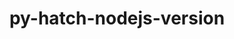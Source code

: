 ---
title: "py-hatch-nodejs-version"
layout: cache
categories: [package, v0.23.0]
meta: {"versions": ["0.3.2"], "compilers": ["gcc@=11.1.0", "gcc@=11.4.0", "gcc@=7.3.1", "gcc@=9.4.0", "oneapi@=2024.2.1"], "oss": ["amzn2", "ubuntu20.04", "ubuntu22.04"], "platforms": ["linux"], "targets": ["aarch64", "neoverse_n1", "neoverse_v1", "neoverse_v2", "ppc64le", "x86_64_v3"], "stacks": ["aws-isc", "aws-isc-aarch64", "data-vis-sdk", "e4s", "e4s-neoverse-v2", "e4s-neoverse_v1", "e4s-oneapi", "e4s-power", "root"], "num_specs": 17, "num_specs_by_stack": {"root": 17, "aws-isc-aarch64": 2, "aws-isc": 1, "e4s-power": 2, "data-vis-sdk": 2, "e4s-neoverse_v1": 2, "e4s-neoverse-v2": 2, "e4s": 3, "e4s-oneapi": 3}}
spec_details: [{"hash": "kpjkb5towppatmhqltzuqclyfm5b2r4a", "compiler": "gcc@=7.3.1", "versions": ["0.3.2"], "os": "amzn2", "platform": "linux", "target": "aarch64", "variants": ["build_system=python_pip"], "stacks": ["root", "aws-isc-aarch64"], "size": "-", "tarball": "https://binaries.spack.io/v0.23.0/build_cache/linux-amzn2-aarch64/gcc-7.3.1/py-hatch-nodejs-version-0.3.2/linux-amzn2-aarch64-gcc-7.3.1-py-hatch-nodejs-version-0.3.2-kpjkb5towppatmhqltzuqclyfm5b2r4a.spack"}, {"hash": "b3cbrda5j4xm5oq5s6frlzjqvrdjydmm", "compiler": "gcc@=7.3.1", "versions": ["0.3.2"], "os": "amzn2", "platform": "linux", "target": "neoverse_n1", "variants": ["build_system=python_pip"], "stacks": ["root", "aws-isc-aarch64"], "size": "-", "tarball": "https://binaries.spack.io/v0.23.0/build_cache/linux-amzn2-neoverse_n1/gcc-7.3.1/py-hatch-nodejs-version-0.3.2/linux-amzn2-neoverse_n1-gcc-7.3.1-py-hatch-nodejs-version-0.3.2-b3cbrda5j4xm5oq5s6frlzjqvrdjydmm.spack"}, {"hash": "l5hunmlhfbbqrgkodcijfryrd4zfmvxd", "compiler": "gcc@=7.3.1", "versions": ["0.3.2"], "os": "amzn2", "platform": "linux", "target": "x86_64_v3", "variants": ["build_system=python_pip"], "stacks": ["aws-isc", "root"], "size": "-", "tarball": "https://binaries.spack.io/v0.23.0/build_cache/linux-amzn2-x86_64_v3/gcc-7.3.1/py-hatch-nodejs-version-0.3.2/linux-amzn2-x86_64_v3-gcc-7.3.1-py-hatch-nodejs-version-0.3.2-l5hunmlhfbbqrgkodcijfryrd4zfmvxd.spack"}, {"hash": "ezaiiph4zsyf7g5yj64zilh4t4hmucn6", "compiler": "gcc@=9.4.0", "versions": ["0.3.2"], "os": "ubuntu20.04", "platform": "linux", "target": "ppc64le", "variants": ["build_system=python_pip"], "stacks": ["e4s-power", "root"], "size": "-", "tarball": "https://binaries.spack.io/v0.23.0/build_cache/linux-ubuntu20.04-ppc64le/gcc-9.4.0/py-hatch-nodejs-version-0.3.2/linux-ubuntu20.04-ppc64le-gcc-9.4.0-py-hatch-nodejs-version-0.3.2-ezaiiph4zsyf7g5yj64zilh4t4hmucn6.spack"}, {"hash": "kkgmrfbyztnqnomhjbhqfmcipvlsxtjf", "compiler": "gcc@=9.4.0", "versions": ["0.3.2"], "os": "ubuntu20.04", "platform": "linux", "target": "ppc64le", "variants": ["build_system=python_pip"], "stacks": ["e4s-power", "root"], "size": "-", "tarball": "https://binaries.spack.io/v0.23.0/build_cache/linux-ubuntu20.04-ppc64le/gcc-9.4.0/py-hatch-nodejs-version-0.3.2/linux-ubuntu20.04-ppc64le-gcc-9.4.0-py-hatch-nodejs-version-0.3.2-kkgmrfbyztnqnomhjbhqfmcipvlsxtjf.spack"}, {"hash": "pfdakom6pzacrywbwjxqph3dr2igi4cb", "compiler": "gcc@=11.1.0", "versions": ["0.3.2"], "os": "ubuntu20.04", "platform": "linux", "target": "x86_64_v3", "variants": ["build_system=python_pip"], "stacks": ["data-vis-sdk", "root"], "size": "-", "tarball": "https://binaries.spack.io/v0.23.0/build_cache/linux-ubuntu20.04-x86_64_v3/gcc-11.1.0/py-hatch-nodejs-version-0.3.2/linux-ubuntu20.04-x86_64_v3-gcc-11.1.0-py-hatch-nodejs-version-0.3.2-pfdakom6pzacrywbwjxqph3dr2igi4cb.spack"}, {"hash": "63m6r6n7dbdbw2deeguwbzg3zp7dp2wn", "compiler": "gcc@=11.1.0", "versions": ["0.3.2"], "os": "ubuntu20.04", "platform": "linux", "target": "x86_64_v3", "variants": ["build_system=python_pip"], "stacks": ["data-vis-sdk", "root"], "size": "-", "tarball": "https://binaries.spack.io/v0.23.0/build_cache/linux-ubuntu20.04-x86_64_v3/gcc-11.1.0/py-hatch-nodejs-version-0.3.2/linux-ubuntu20.04-x86_64_v3-gcc-11.1.0-py-hatch-nodejs-version-0.3.2-63m6r6n7dbdbw2deeguwbzg3zp7dp2wn.spack"}, {"hash": "frxmtnr4vilt6nby6bapkjday7jisp35", "compiler": "gcc@=11.4.0", "versions": ["0.3.2"], "os": "ubuntu22.04", "platform": "linux", "target": "neoverse_v1", "variants": ["build_system=python_pip"], "stacks": ["e4s-neoverse_v1", "root"], "size": "-", "tarball": "https://binaries.spack.io/v0.23.0/build_cache/linux-ubuntu22.04-neoverse_v1/gcc-11.4.0/py-hatch-nodejs-version-0.3.2/linux-ubuntu22.04-neoverse_v1-gcc-11.4.0-py-hatch-nodejs-version-0.3.2-frxmtnr4vilt6nby6bapkjday7jisp35.spack"}, {"hash": "xwmv7ijb2amjiyzwikjd3mnzjzefwd2h", "compiler": "gcc@=11.4.0", "versions": ["0.3.2"], "os": "ubuntu22.04", "platform": "linux", "target": "neoverse_v1", "variants": ["build_system=python_pip"], "stacks": ["e4s-neoverse_v1", "root"], "size": "-", "tarball": "https://binaries.spack.io/v0.23.0/build_cache/linux-ubuntu22.04-neoverse_v1/gcc-11.4.0/py-hatch-nodejs-version-0.3.2/linux-ubuntu22.04-neoverse_v1-gcc-11.4.0-py-hatch-nodejs-version-0.3.2-xwmv7ijb2amjiyzwikjd3mnzjzefwd2h.spack"}, {"hash": "g67efrojnrgiq4s47y4y5jp5egjkw4mn", "compiler": "gcc@=11.4.0", "versions": ["0.3.2"], "os": "ubuntu22.04", "platform": "linux", "target": "neoverse_v2", "variants": ["build_system=python_pip"], "stacks": ["e4s-neoverse-v2", "root"], "size": "-", "tarball": "https://binaries.spack.io/v0.23.0/build_cache/linux-ubuntu22.04-neoverse_v2/gcc-11.4.0/py-hatch-nodejs-version-0.3.2/linux-ubuntu22.04-neoverse_v2-gcc-11.4.0-py-hatch-nodejs-version-0.3.2-g67efrojnrgiq4s47y4y5jp5egjkw4mn.spack"}, {"hash": "xi262zw7bod6zy3cfg6gmzm52udrgzvr", "compiler": "gcc@=11.4.0", "versions": ["0.3.2"], "os": "ubuntu22.04", "platform": "linux", "target": "neoverse_v2", "variants": ["build_system=python_pip"], "stacks": ["e4s-neoverse-v2", "root"], "size": "-", "tarball": "https://binaries.spack.io/v0.23.0/build_cache/linux-ubuntu22.04-neoverse_v2/gcc-11.4.0/py-hatch-nodejs-version-0.3.2/linux-ubuntu22.04-neoverse_v2-gcc-11.4.0-py-hatch-nodejs-version-0.3.2-xi262zw7bod6zy3cfg6gmzm52udrgzvr.spack"}, {"hash": "du4luokloudzxjowffrm2ox7ypzd4ahk", "compiler": "gcc@=11.4.0", "versions": ["0.3.2"], "os": "ubuntu22.04", "platform": "linux", "target": "x86_64_v3", "variants": ["build_system=python_pip"], "stacks": ["e4s", "root"], "size": "-", "tarball": "https://binaries.spack.io/v0.23.0/build_cache/linux-ubuntu22.04-x86_64_v3/gcc-11.4.0/py-hatch-nodejs-version-0.3.2/linux-ubuntu22.04-x86_64_v3-gcc-11.4.0-py-hatch-nodejs-version-0.3.2-du4luokloudzxjowffrm2ox7ypzd4ahk.spack"}, {"hash": "5oo24f2efzhemfv5m4ixhejn5l3xi757", "compiler": "gcc@=11.4.0", "versions": ["0.3.2"], "os": "ubuntu22.04", "platform": "linux", "target": "x86_64_v3", "variants": ["build_system=python_pip"], "stacks": ["e4s", "root"], "size": "-", "tarball": "https://binaries.spack.io/v0.23.0/build_cache/linux-ubuntu22.04-x86_64_v3/gcc-11.4.0/py-hatch-nodejs-version-0.3.2/linux-ubuntu22.04-x86_64_v3-gcc-11.4.0-py-hatch-nodejs-version-0.3.2-5oo24f2efzhemfv5m4ixhejn5l3xi757.spack"}, {"hash": "nh5uyiquewgohpdr2j3iaz3zmpniqcqs", "compiler": "gcc@=11.4.0", "versions": ["0.3.2"], "os": "ubuntu22.04", "platform": "linux", "target": "x86_64_v3", "variants": ["build_system=python_pip"], "stacks": ["e4s", "root"], "size": "-", "tarball": "https://binaries.spack.io/v0.23.0/build_cache/linux-ubuntu22.04-x86_64_v3/gcc-11.4.0/py-hatch-nodejs-version-0.3.2/linux-ubuntu22.04-x86_64_v3-gcc-11.4.0-py-hatch-nodejs-version-0.3.2-nh5uyiquewgohpdr2j3iaz3zmpniqcqs.spack"}, {"hash": "n32c7hamseaqoxpixwopjqmrna56ll7b", "compiler": "oneapi@=2024.2.1", "versions": ["0.3.2"], "os": "ubuntu22.04", "platform": "linux", "target": "x86_64_v3", "variants": ["build_system=python_pip"], "stacks": ["e4s-oneapi", "root"], "size": "-", "tarball": "https://binaries.spack.io/v0.23.0/build_cache/linux-ubuntu22.04-x86_64_v3/oneapi-2024.2.1/py-hatch-nodejs-version-0.3.2/linux-ubuntu22.04-x86_64_v3-oneapi-2024.2.1-py-hatch-nodejs-version-0.3.2-n32c7hamseaqoxpixwopjqmrna56ll7b.spack"}, {"hash": "bqr65etinw3xcvqpqlutleyxzoz266by", "compiler": "oneapi@=2024.2.1", "versions": ["0.3.2"], "os": "ubuntu22.04", "platform": "linux", "target": "x86_64_v3", "variants": ["build_system=python_pip"], "stacks": ["e4s-oneapi", "root"], "size": "-", "tarball": "https://binaries.spack.io/v0.23.0/build_cache/linux-ubuntu22.04-x86_64_v3/oneapi-2024.2.1/py-hatch-nodejs-version-0.3.2/linux-ubuntu22.04-x86_64_v3-oneapi-2024.2.1-py-hatch-nodejs-version-0.3.2-bqr65etinw3xcvqpqlutleyxzoz266by.spack"}, {"hash": "yhbh2jdrcdc5dwepdzt6tsbfpgfrqkwf", "compiler": "oneapi@=2024.2.1", "versions": ["0.3.2"], "os": "ubuntu22.04", "platform": "linux", "target": "x86_64_v3", "variants": ["build_system=python_pip"], "stacks": ["e4s-oneapi", "root"], "size": "-", "tarball": "https://binaries.spack.io/v0.23.0/build_cache/linux-ubuntu22.04-x86_64_v3/oneapi-2024.2.1/py-hatch-nodejs-version-0.3.2/linux-ubuntu22.04-x86_64_v3-oneapi-2024.2.1-py-hatch-nodejs-version-0.3.2-yhbh2jdrcdc5dwepdzt6tsbfpgfrqkwf.spack"}]
---